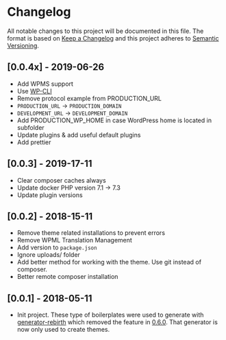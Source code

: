 # Changelog

All notable changes to this project will be documented in this file. The format is based on [Keep a Changelog](http://keepachangelog.com/en/1.0.0/) and this project adheres to [Semantic Versioning](http://semver.org/spec/v2.0.0.html).

## [0.0.4x] - 2019-06-26

- Add WPMS support
- Use [WP-CLI](https://wp-cli.org)
- Remove protocol example from PRODUCTION_URL
- `PRODUCTION_URL` -> `PRODUCTION_DOMAIN`
- `DEVELOPMENT_URL` -> `DEVELOPMENT_DOMAIN`
- Add PRODUCTION_WP_HOME in case WordPress home is located in subfolder
- Update plugins & add useful default plugins
- Add prettier

## [0.0.3] - 2019-17-11

- Clear composer caches always
- Update docker PHP version 7.1 -> 7.3
- Update plugin versions

## [0.0.2] - 2018-15-11

- Remove theme related installations to prevent errors
- Remove WPML Translation Management
- Add version to `package.json`
- Ignore uploads/ folder
- Add better method for working with the theme. Use git instead of composer.
- Better remote composer installation

## [0.0.1] - 2018-05-11

- Init project. These type of boilerplates were used to generate with [generator-rebirth](https://github.com/joonasy/generator-rebirth) which removed the feature in [0.6.0](https://github.com/joonasy/generator-rebirth/blob/master/CHANGELOG.md). That generator is now only used to create themes.
